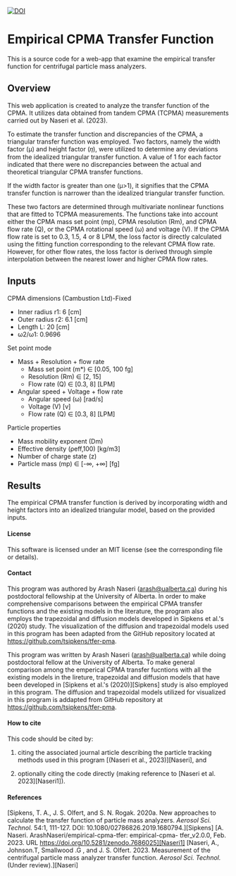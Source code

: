 [![DOI](https://zenodo.org/badge/585446654.svg)](https://zenodo.org/badge/latestdoi/585446654)
# Empirical CPMA Transfer Function
This is a source code for a web-app that examine the empirical transfer function for centrifugal particle mass analyzers.


## Overview
This web application is created to analyze the transfer function of the CPMA. It utilizes data obtained from tandem CPMA (TCPMA) measurements carried out by Naseri et al. (2023).

To estimate the transfer function and discrepancies of the CPMA, a triangular transfer function was employed. Two factors, namely the width factor (μ) and height factor (𝜂), were utilized to determine any deviations from the idealized triangular transfer function. A value of 1 for each factor indicated that there were no discrepancies between the actual and theoretical triangular CPMA transfer functions.

If the width factor is greater than one (μ>1), it signifies that the CPMA transfer function is narrower than the idealized triangular transfer function.

These two factors are determined through multivariate nonlinear functions that are fitted to TCPMA measurements. The functions take into account either the CPMA mass set point (mp), CPMA resolution (Rm), and CPMA flow rate (Q), or the CPMA rotational speed (ω) and voltage (V). If the CPMA flow rate is set to 0.3, 1.5, 4 or 8 LPM, the loss factor is directly calculated using the fitting function corresponding to the relevant CPMA flow rate. However, for other flow rates, the loss factor is derived through simple interpolation between the nearest lower and higher CPMA flow rates.

## Inputs

CPMA dimensions (Cambustion Ltd)-Fixed
- Inner radius r1: 6 [cm]
- Outer radius r2: 6.1 [cm]
- Length L: 20 [cm]
- ω2/ω1: 0.9696


Set point mode
- Mass + Resolution + flow rate
    - Mass set point (m*) ∈ [0.05, 100 fg]
    - Resolution (Rm) ∈ [2, 15]
    - Flow rate (Q) ∈ [0.3, 8] [LPM]
- Angular speed + Voltage + flow rate
    - Angular speed (ω) [rad/s]
    - Voltage (V) [v]
    - Flow rate (Q) ∈ [0.3, 8] [LPM]


Particle properties
- Mass mobility exponent (Dm)
- Effective density (ρeff,100) [kg/m3]
- Number of charge state (z)
- Particle mass (mp) ∈ [-∞, +∞] [fg]

## Results
The empirical CPMA transfer function is derived by incorporating width and height factors into an idealized triangular model, based on the provided inputs.




#### License

This software is licensed under an MIT license (see the corresponding file or details).

#### Contact
This program was authored by Arash Naseri (arash@ualberta.ca) during his postdoctoral fellowship at the University of Alberta. In order to make comprehensive comparisons between the empirical CPMA transfer functions and the existing models in the literature, the program also employs the trapezoidal and diffusion models developed in Sipkens et al.'s (2020) study. The visualization of the diffusion and trapezoidal models used in this program has been adapted from the GitHub repository located at https://github.com/tsipkens/tfer-pma.


This program was written by Arash Naseri ([arash@ualberta.ca](mailto:arash@ualberta.ca)) while doing postdoctoral fellow at the University of Alberta. To make general comparison among the emperical CPMA transfer fucntions with all the existing models in the lireture, trapezoidal and diffusion models that have been developed in [Sipkens et al.'s (2020)][Sipkens] study is also employed in this program. The diffusion and trapezoidal models utilized for visualized in this program is addapted from GitHub repository at https://github.com/tsipkens/tfer-pma.

#### How to cite

This code should be cited by:

1. citing the associated journal article describing the particle tracking methods used in this program [(Naseri et al., 2023)][Naseri], and

2. optionally citing the code directly (making reference to [Naseri et al. 2023][Naseri1]).

#### References

[Sipkens, T. A., J. S. Olfert, and S. N. Rogak. 2020a. New approaches to calculate the transfer function of particle mass analyzers. *Aerosol Sci. Technol.* 54:1, 111-127. DOI: 10.1080/02786826.2019.1680794.][Sipkens]
[A. Naseri. ArashNaseri/empirical-cpma-tfer: empirical-cpma- tfer_v2.0.0, Feb. 2023. URL https://doi.org/10.5281/zenodo.7686025][Naseri1]
[Naseri, A., Johnson.T, Smallwood .G , and J. S. Olfert. 2023. Measurement of the centrifugal particle mass analyzer
transfer function. *Aerosol Sci. Technol.*(Under review).][Naseri]

